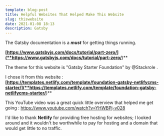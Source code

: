 ```yaml
---
template: blog-post
title: Helpful Websites That Helped Make This Website
slug: thiswebsite
date: 2021-01-08 18:13
description: Gatsby
---
```

The Gatsby documentation is a ***must*** for getting things running.

**[https://www.gatsbyjs.com/docs/tutorial/part-zero/](**https://www.gatsbyjs.com/docs/tutorial/part-zero/**)**

The theme for this website is "Gatsby Starter Foundation" by @Stackrole .

I chose it from this website : **[https://templates.netlify.com/template/foundation-gatsby-netlifycms-starter/](**https://templates.netlify.com/template/foundation-gatsby-netlifycms-starter/**)**

This YouTube video was a great quick little overview that helped me get going : <https://www.youtube.com/watch?v=YHWBPj-v028>

I'd like to thank **Netlify** for providing free hosting for websites; I looked around and it wouldn't be worthwhile to pay for hosting and a domain that would get little to no traffic.